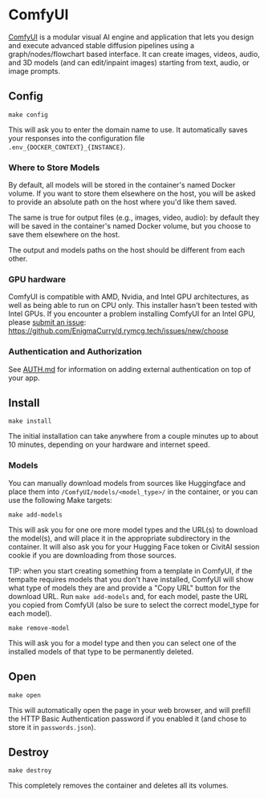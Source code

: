 # ComfyUI

[ComfyUI](https://github.com/comfyanonymous/ComfyUI) is a modular
visual AI engine and application that lets you design and execute
advanced stable diffusion pipelines using a graph/nodes/flowchart
based interface. It can create images, videos, audio, and 3D models
(and can edit/inpaint images) starting from text, audio, or image
prompts.

## Config

```
make config
```

This will ask you to enter the domain name to use.
It automatically saves your responses into the configuration file
`.env_{DOCKER_CONTEXT}_{INSTANCE}`.

### Where to Store Models

By default, all models will be stored in the container's named Docker
volume. If you want to store them elsewhere on the host, you will be
asked to provide an absolute path on the host where you'd like them
saved.

The same is true for output files (e.g., images, video, audio): by
default they will be saved in the container's named Docker volume, but
you choose to save them elsewhere on the host.

The output and models paths on the host should be different from each
other.

### GPU hardware

ComfyUI is compatible with AMD, Nvidia, and Intel GPU architectures,
as well as being able to run on CPU only. This installer hasn't been
tested with Intel GPUs. If you encounter a problem installing ComfyUI
for an Intel GPU, please [submit an
issue](https://github.com/EnigmaCurry/d.rymcg.tech/issues/new/choose):
https://github.com/EnigmaCurry/d.rymcg.tech/issues/new/choose

### Authentication and Authorization

See [AUTH.md](../AUTH.md) for information on adding external authentication on
top of your app.

## Install

```
make install
```

The initial installation can take anywhere from a couple minutes up to
about 10 minutes, depending on your hardware and internet speed.

### Models

You can manually download models from sources like Huggingface and
place them into `/ComfyUI/models/<model_type>/` in the container, or
you can use the following Make targets:

```
make add-models
```

This will ask you for one ore more model types and the URL(s) to
download the model(s), and will place it in the appropriate
subdirectory in the container. It will also ask you for your Hugging
Face token or CivitAI session cookie if you are downloading from those
sources.

TIP: when you start creating something from a template in ComfyUI, if
the tempalte requires models that you don't have installed, ComfyUI
will show what type of models they are and provide a "Copy URL" button
for the download URL. Run `make add-models` and, for each model, paste
the URL you copied from ComfyUI (also be sure to select the correct
model_type for each model).

```
make remove-model
```

This will ask you for a model type and then you can select one of the
installed models of that type to be permanently deleted.

## Open

```
make open
```

This will automatically open the page in your web browser, and will
prefill the HTTP Basic Authentication password if you enabled it
(and chose to store it in `passwords.json`).

## Destroy

```
make destroy
```

This completely removes the container and deletes all its volumes.
